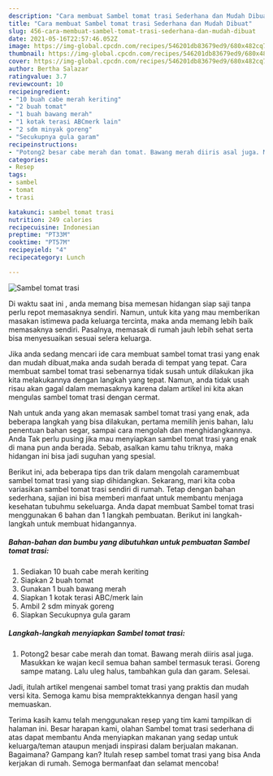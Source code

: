 ```yaml
---
description: "Cara membuat Sambel tomat trasi Sederhana dan Mudah Dibuat"
title: "Cara membuat Sambel tomat trasi Sederhana dan Mudah Dibuat"
slug: 456-cara-membuat-sambel-tomat-trasi-sederhana-dan-mudah-dibuat
date: 2021-05-16T22:57:46.052Z
image: https://img-global.cpcdn.com/recipes/546201db83679ed9/680x482cq70/sambel-tomat-trasi-foto-resep-utama.jpg
thumbnail: https://img-global.cpcdn.com/recipes/546201db83679ed9/680x482cq70/sambel-tomat-trasi-foto-resep-utama.jpg
cover: https://img-global.cpcdn.com/recipes/546201db83679ed9/680x482cq70/sambel-tomat-trasi-foto-resep-utama.jpg
author: Bertha Salazar
ratingvalue: 3.7
reviewcount: 10
recipeingredient:
- "10 buah cabe merah keriting"
- "2 buah tomat"
- "1 buah bawang merah"
- "1 kotak terasi ABCmerk lain"
- "2 sdm minyak goreng"
- "Secukupnya gula garam"
recipeinstructions:
- "Potong2 besar cabe merah dan tomat. Bawang merah diiris asal juga. Masukkan ke wajan kecil semua bahan sambel termasuk terasi. Goreng sampe matang. Lalu uleg halus, tambahkan gula dan garam. Selesai."
categories:
- Resep
tags:
- sambel
- tomat
- trasi

katakunci: sambel tomat trasi 
nutrition: 249 calories
recipecuisine: Indonesian
preptime: "PT33M"
cooktime: "PT57M"
recipeyield: "4"
recipecategory: Lunch

---
```



![Sambel tomat trasi](https://img-global.cpcdn.com/recipes/546201db83679ed9/680x482cq70/sambel-tomat-trasi-foto-resep-utama.jpg)

Di waktu  saat ini , anda memang bisa memesan hidangan siap saji tanpa perlu repot memasaknya sendiri. Namun, untuk kita yang mau memberikan masakan istimewa pada keluarga tercinta, maka anda memang lebih baik memasaknya sendiri. Pasalnya, memasak di rumah jauh lebih sehat serta bisa menyesuaikan sesuai selera keluarga.

Jika anda sedang mencari ide cara membuat sambel tomat trasi yang enak dan mudah dibuat,maka anda sudah berada di tempat yang tepat. Cara membuat sambel tomat trasi  sebenarnya tidak susah untuk dilakukan jika kita melakukannya dengan langkah yang tepat. Namun, anda tidak usah risau akan gagal dalam memasaknya 
karena dalam artikel ini kita akan mengulas sambel tomat trasi dengan cermat.  



Nah untuk anda yang akan memasak sambel tomat trasi yang enak, ada beberapa langkah yang bisa dilakukan, pertama memilih jenis bahan, lalu penentuan bahan segar, sampai cara mengolah dan menghidangkannya. Anda Tak perlu pusing jika mau menyiapkan sambel tomat trasi yang enak di mana pun anda berada. Sebab, asalkan kamu  tahu triknya, maka hidangan ini bisa jadi suguhan yang spesial.

Berikut ini, ada beberapa tips dan trik dalam mengolah caramembuat sambel tomat trasi yang siap dihidangkan. Sekarang, mari kita coba variasikan sambel tomat trasi sendiri di rumah. Tetap dengan bahan sederhana, sajian ini bisa memberi manfaat untuk membantu menjaga kesehatan tubuhmu sekeluarga. Anda dapat membuat Sambel tomat trasi menggunakan 6 bahan dan 1 langkah pembuatan. Berikut ini langkah-langkah untuk membuat hidangannya.

<!--inarticleads1-->

##### Bahan-bahan dan bumbu yang dibutuhkan untuk pembuatan Sambel tomat trasi:

1. Sediakan 10 buah cabe merah keriting
1. Siapkan 2 buah tomat
1. Gunakan 1 buah bawang merah
1. Siapkan 1 kotak terasi ABC/merk lain
1. Ambil 2 sdm minyak goreng
1. Siapkan Secukupnya gula garam




<!--inarticleads2-->

##### Langkah-langkah menyiapkan Sambel tomat trasi:

1. Potong2 besar cabe merah dan tomat. Bawang merah diiris asal juga. Masukkan ke wajan kecil semua bahan sambel termasuk terasi. Goreng sampe matang. Lalu uleg halus, tambahkan gula dan garam. Selesai.




Jadi, itulah artikel mengenai  sambel tomat trasi  yang praktis dan mudah versi kita. Semoga kamu bisa mempraktekkannya dengan hasil yang memuaskan. 

Terima kasih kamu telah menggunakan resep yang tim kami tampilkan di halaman ini. Besar harapan kami, olahan  Sambel tomat trasi sederhana di atas dapat membantu Anda menyiapkan makanan yang sedap untuk keluarga/teman ataupun menjadi inspirasi dalam berjualan makanan. Bagaimana? Gampang kan? Itulah resep sambel tomat trasi yang bisa Anda kerjakan di rumah. Semoga bermanfaat dan selamat mencoba!

